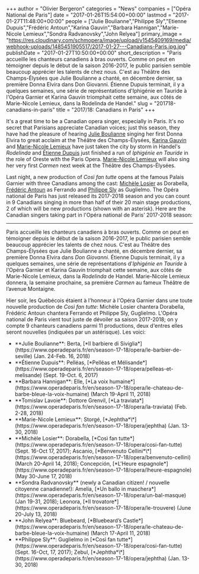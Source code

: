 +++
author = "Olivier Bergeron"
categories = "News"
companies = ["Opéra National de Paris"]
date = "2017-01-26T15:54:00+00:00"
lastmod = "2017-01-27T11:48:00+00:00"
people = ["Julie Boulianne","Philippe Sly","Etienne Dupuis","Frédéric Antoun","Karina Gauvin","Barbara Hannigan","Marie-Nicole Lemieux","Sondra Radvanovsky","John Relyea"]
primary_image = "https://res.cloudinary.com/schmopera/image/upload/v1545409169/media/webhook-uploads/1485451905517/2017-01-27---Canadians-Paris.jpg.jpg"
publishDate = "2017-01-27T10:50:00+00:00"
short_description = "Paris accueille les chanteurs canadiens à bras ouverts. Comme on peut en témoigner depuis le début de la saison 2016-2017, le public parisien semble beaucoup apprécier les talents de chez nous. C&#039;est au Théâtre des Champs-Élysées que Julie Boulianne a chanté, en décembre dernier, sa première Donna Elvira dans Don Giovanni. Étienne Dupuis terminait, il y a quelques semaines, une série de représentations d&#039;Iphigénie en Tauride à l&#039;Opéra Garnier et Karina Gauvin triomphait cette semaine, aux côtés de Marie-Nicole Lemieux, dans la Rodelinda de Handel."
slug = "201718-canadians-in-paris"
title = "2017/18: Canadians in Paris"
+++

It's a great time to be a Canadian opera singer, especially in Paris. It's no secret that Parisians appreciate Canadian voices; just this season, they have had the pleasure of hearing [Julie Boulianne](/scene/people/julie-boulianne/) singing her first Donna Elvira to great acclaim at the Théâtre des Champs-Élysées, [Karina Gauvin](/scene/people/karina-gauvin/) and [Marie-Nicole Lemieux](/scene/people/marie-nicole-lemieux/) have just taken the city by storm in Handel's *Rodelinda* and [Étienne Dupuis](/scene/people/etienne-dupuis/) just finished a run of *Iphigénie en Tauride* in the role of Oreste with the Paris Opera. [Marie-Nicole Lemieux](/scene/people/marie-nicole-lemieux/) will also sing her very first *Carmen* next week at the Théâtre des Champs-Élysées. 

Last night, a new production of *Così fan tutte* opens at the famous Palais Garnier with three Canadians among the cast: [Michèle Losier](/scene/people/michele-losier/) as Dorabella, [Frédéric Antoun](/scene/people/frederic-antoun/) as Ferrando and [Philippe Sly](/scene/people/philippe-sly/) as Guglielmo. The Opéra national de Paris has just released its 2017-2018 season and you can count in 9 Canadians singing in more than half of their 20 main stage productions, 2 of which will be new productions (shown with an asterisk). Here are the Canadian singers taking part in l'Opéra national de Paris’ 2017-2018 season:

***
Paris accueille les chanteurs canadiens à bras ouverts. Comme on peut en témoigner depuis le début de la saison 2016-2017, le public parisien semble beaucoup apprécier les talents de chez nous. C'est au Théâtre des Champs-Élysées que Julie Boulianne a chanté, en décembre dernier, sa première Donna Elvira dans *Don Giovanni*. Étienne Dupuis terminait, il y a quelques semaines, une série de représentations d'*Iphigénie en Tauride* à l'Opéra Garnier et Karina Gauvin triomphait cette semaine, aux côtés de Marie-Nicole Lemieux, dans la *Rodelinda* de Handel. Marie-Nicole Lemieux donnera, la semaine prochaine, sa première *Carmen* au fameux Théâtre de l’avenue Montaigne. 

Hier soir, les Québécois étaient à l'honneur à l'Opéra Garnier dans une toute nouvelle production de *Così fan tutte*: Michèle Losier chantera Dorabella, Frédéric Antoun chantera Ferrando et Philippe Sly, Guglielmo. L'Opéra national de Paris vient tout juste de dévoiler sa saison 2017-2018; on y compte 9 chanteurs canadiens parmi 11 productions, deux d'entres elles seront nouvelles (indiquées par un astérisque). Les voici:

<ul class="nospace">

<li>**Julie Boulianne**: Berta, [*Il barbiere di Siviglia*](https://www.operadeparis.fr/en/season-17-18/opera/le-barbier-de-seville) (Jan. 24-Feb. 16, 2018)</li>
<li>**Étienne Dupuis**: Pelléas, [*Pelléas et Mélisande*](https://www.operadeparis.fr/en/season-17-18/opera/pelleas-et-melisande) (Sept. 19-Oct. 6, 2017)</li>
<li>**Barbara Hannigan**: Elle, [*La voix humaine*](https://www.operadeparis.fr/en/season-17-18/opera/le-chateau-de-barbe-bleue-la-voix-humaine) (March 19-April 11, 2018)</li>
<li>**Tomislav Lavoie**: Dottore Grenvil, [*La traviata*](https://www.operadeparis.fr/en/season-17-18/opera/la-traviata) (Feb. 2-28, 2018)</li>
<li>**Marie-Nicole Lemieux**: Storgé, [*Jephtha*\*](https://www.operadeparis.fr/en/season-17-18/opera/jephtha) (Jan. 13-30, 2018)</li>
<li>**Michèle Losier**: Dorabella, [*Così fan tutte*](https://www.operadeparis.fr/en/season-17-18/opera/cosi-fan-tutte) (Sept. 16-Oct 17, 2017); Ascanio, [*Benvenuto Cellini*\*](https://www.operadeparis.fr/en/season-17-18/opera/benvenuto-cellini) (March 20-April 14, 2018); Concepción, [*L'Heure espagnole*](https://www.operadeparis.fr/en/season-17-18/opera/lheure-espagnole) (May 30-June 17, 2018)</li>
<li>**Sondra Radvanovsky** (newly a Canadian citizen! / nouvelle citoyenne canadienne!): Amelia, [*Un ballo in maschera*](https://www.operadeparis.fr/en/season-17-18/opera/un-bal-masque) (Jan 19-31, 2018); Leonora, [*Il trovatore*](https://www.operadeparis.fr/en/season-17-18/opera/le-trouvere) (June 20-July 13, 2018)</li>
<li>**John Relyea**: Bluebeard, [*Bluebeard’s Castle*](https://www.operadeparis.fr/en/season-17-18/opera/le-chateau-de-barbe-bleue-la-voix-humaine) (March 17-April 11, 2018)</li>
<li>**Philippe Sly**: Guglielmo in [*Così fan tutte*](https://www.operadeparis.fr/en/season-17-18/opera/cosi-fan-tutte) (Sept. 16-Oct, 17, 2017); Zebul, [*Jephtha*\*](https://www.operadeparis.fr/en/season-17-18/opera/jephtha) (Jan. 13-30, 2018)

</ul>
